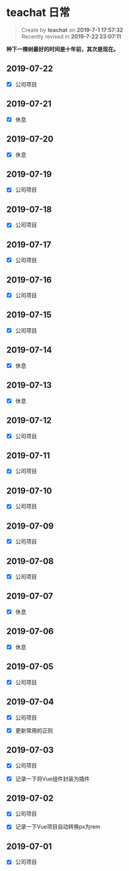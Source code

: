 teachat 日常
===

> Create by **teachat** on **2019-7-1 17:57:32**  
> Recently revised in **2019-7-22 23:07:11**

**种下一棵树最好的时间是十年前，其次是现在。**

## 2019-07-22

- [x] 公司项目

## 2019-07-21

- [x] 休息

## 2019-07-20

- [x] 休息

## 2019-07-19

- [x] 公司项目

## 2019-07-18

- [x] 公司项目

## 2019-07-17

- [x] 公司项目

## 2019-07-16

- [x] 公司项目

## 2019-07-15

- [x] 公司项目

## 2019-07-14

- [x] 休息

## 2019-07-13

- [x] 休息

## 2019-07-12

- [x] 公司项目

## 2019-07-11

- [x] 公司项目

## 2019-07-10

- [x] 公司项目

## 2019-07-09

- [x] 公司项目

## 2019-07-08

- [x] 公司项目

## 2019-07-07

- [x] 休息

## 2019-07-06

- [x] 休息

## 2019-07-05

- [x] 公司项目

## 2019-07-04

- [x] 公司项目

- [x] 更新常用的正则

## 2019-07-03

- [x] 公司项目

- [x] 记录一下将Vue组件封装为插件

## 2019-07-02

- [x] 公司项目

- [x] 记录一下Vue项目自动转换px为rem

## 2019-07-01

- [x] 公司项目






